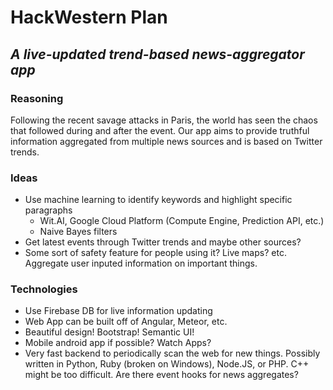 # HackWestern Plan

## *A live-updated trend-based news-aggregator app*
### Reasoning
Following the recent savage attacks in Paris, the world has seen the chaos that followed during and after the event. Our app aims to provide truthful information aggregated from multiple news sources and is based on Twitter trends. 

### Ideas
- Use machine learning to identify keywords and highlight specific paragraphs
    - Wit.AI, Google Cloud Platform (Compute Engine, Prediction API, etc.) 
    - Naive Bayes filters
- Get latest events through Twitter trends and maybe other sources?
- Some sort of safety feature for people using it? Live maps? etc. Aggregate user inputed information on important things.

### Technologies
- Use Firebase DB for live information updating
- Web App can be built off of Angular, Meteor, etc.
- Beautiful design! Bootstrap! Semantic UI!
- Mobile android app if possible? Watch Apps? 
- Very fast backend to periodically scan the web for new things. Possibly written in Python, Ruby (broken on Windows), Node.JS, or PHP. C++ might be too difficult. Are there event hooks for news aggregates? 

